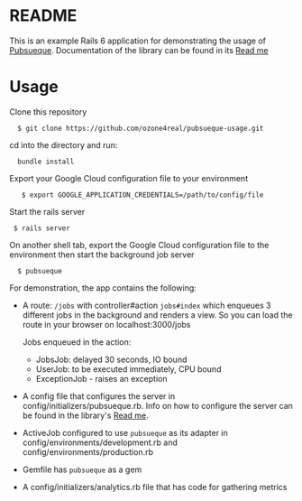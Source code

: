 # README

This is an example Rails 6 application for demonstrating the usage of <a href="https://github.com/ozone4real/pubsueque" >Pubsueque</a>.
Documentation of the library can be found in its <a href="https://github.com/ozone4real/pubsueque/blob/master/README.md" >Read me</a>

# Usage

Clone this repository

```
  $ git clone https://github.com/ozone4real/pubsueque-usage.git
```

cd into the directory and run:

```
  bundle install
```

Export your Google Cloud configuration file to your environment

```
   $ export GOOGLE_APPLICATION_CREDENTIALS=/path/to/config/file
```

Start the rails server
```
 $ rails server
```

On another shell tab, export the Google Cloud configuration file to the environment then start the background job server

```
  $ pubsueque
```

For demonstration, the app contains the following:

- A route: `/jobs` with controller#action `jobs#index` which enqueues 3 different jobs in the background and renders a view. So you can load the route in your browser on localhost:3000/jobs

  Jobs enqueued in the action:
  - JobsJob: delayed 30 seconds, IO bound
  - UserJob: to be executed immediately, CPU bound
  - ExceptionJob - raises an exception


- A config file that configures the server in config/initializers/pubsueque.rb. Info on how to configure the server can be found in the library's  [Read me](https://github.com/ozone4real/pubsueque/blob/master/README.md).

- ActiveJob configured to use `pubsueque` as its adapter in config/environments/development.rb and config/environments/production.rb

- Gemfile has `pubsueque` as a gem

- A config/initializers/analytics.rb file that has code for gathering metrics






